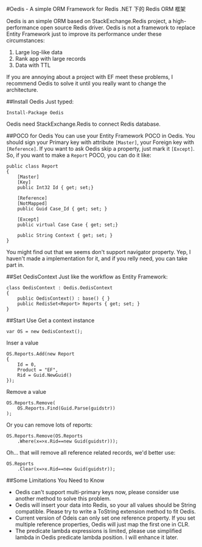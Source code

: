 #Oedis - A simple ORM Framework for Redis
.NET 下的 Redis ORM 框架

Oedis is an simple ORM based on StackExchange.Redis project, a high-performance open source Redis driver. Oedis is not a framework to replace Entity Framework just to improve its performance under these circumstances:

 1. Large log-like data
 2. Rank app with large records
 3. Data with TTL

If you are annoying about a project with EF meet these problems, I recommend Oedis to solve it until you really want to change the architecture.

##Install Oedis
Just typed:

	Install-Package Oedis

Oedis need StackExchange.Redis to connect Redis database.

##POCO for Oedis
You can use your Entity Framework POCO in Oedis. You should sign your Primary key with attribute `[Master]`, your Foreign key with `[Reference]`. If you want to ask Oedis skip a property, just mark it `[Except]`.
So, if you want to make a `Report` POCO, you can do it like:

	public class Report
	{
	    [Master]
	    [Key]
	    public Int32 Id { get; set;}
	
    	[Reference]
		[NotMapped]
    	public Guid Case_Id { get; set; }
	
    	[Except]
    	public virtual Case Case { get; set;}
	
	    public String Context { get; set; }
	}

You might find out that we seems don't support navigator property. Yep, I haven't made a implementation for it, and if you relly need, you can take part in.

##Set OedisContext
Just like the workflow as Entity Framework:

	class OedisContext : Oedis.OedisContext
	{
	    public OedisContext() : base() { }
	    public RedisSet<Report> Reports { get; set; }
	}


##Start Use
Get a context instance

	var OS = new OedisContext();

Inser a value

	OS.Reports.Add(new Report
	{
	    Id = 0,
	    Product = "EF",
	    Rid = Guid.NewGuid()
	});

Remove a value

	OS.Reports.Remove(
	    OS.Reports.Find(Guid.Parse(guidstr))
	);

Or you can remove lots of reports:

	OS.Reports.Remove(OS.Reports
	    .Where(x=>x.Rid==new Guid(guidstr)));

Oh... that will remove all reference related records, we'd better use:

	OS.Reports
	    .Clear(x=>x.Rid==new Guid(guidstr));

##Some Limitations You Need to Know

 - Oedis can't support multi-primary keys now, please consider use another method to solve this problem.
 - Oedis will insert your data into Redis, so your all values should be String compatible. Please try to write a ToString extension method to fit Oedis.
 - Current version of Odeis can only set one reference property. If you set multiple reference properties, Oedis will just map the first one in CLR.
 - The predicate lambda expressions is limited, please use simplified lambda in Oedis predicate lambda position. I will enhance it later.